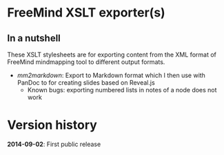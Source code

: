 # FreeMind XSLT exporter(s)

## In a nutshell

These XSLT stylesheets are for exporting content from the XML format of FreeMind mindmapping tool to different output formats.

* *mm2markdown*: Export to Markdown format which I then use with PanDoc to for creating slides based on Reveal.js
  * Known bugs: exporting numbered lists in notes of a node does not work

# Version history

**2014-09-02**: First public release
